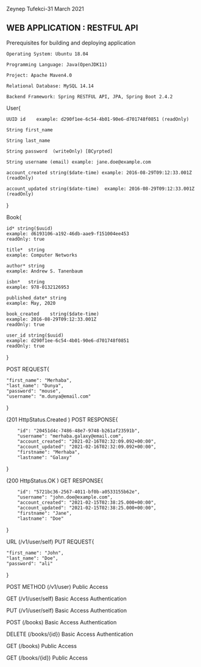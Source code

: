 Zeynep Tufekci-31 March 2021

WEB APPLICATION : RESTFUL API
------------------------------------

Prerequisites for building and deploying application

	Operating System: Ubuntu 18.04

	Programming Language: Java(OpenJDK11)

	Project: Apache Maven4.0 

	Relational Database: MySQL 14.14

	Backend Framework: Spring RESTFUL API, JPA, Spring Boot 2.4.2




User{

	UUID id	   example: d290f1ee-6c54-4b01-90e6-d701748f0851 (readOnly)

	String first_name
	
	String last_name
	
	String password	 (writeOnly) [BCyrpted]
	
	String username	(email) example: jane.doe@example.com
	
	account_created	string($date-time) example: 2016-08-29T09:12:33.001Z
	(readOnly)

	account_updated	string($date-time)  example: 2016-08-29T09:12:33.001Z
	(readOnly)
} 

Book{

	id*	string($uuid)
	example: d6193106-a192-46db-aae9-f151004ee453
	readOnly: true
	
	title*	string
	example: Computer Networks
	
	author*	string
	example: Andrew S. Tanenbaum
	
	isbn*	string
	example: 978-0132126953
	
	published_date*	string
	example: May, 2020
	
	book_created	string($date-time)
	example: 2016-08-29T09:12:33.001Z
	readOnly: true
	
	user_id	string($uuid)
	example: d290f1ee-6c54-4b01-90e6-d701748f0851
	readOnly: true
 
}


POST REQUEST{

	"first_name": "Merhaba",
	"last_name": "Dunya",
	"password": "mouse",
  	"username": "m.dunya@email.com"

}

(201 HttpStatus.Created )
POST RESPONSE{

    	"id": "20451d4c-7486-48e7-9748-b261af23591b",
    	"username": "merhaba.galaxy@email.com",
    	"account_created": "2021-02-16T02:32:09.092+00:00",
    	"account_updated": "2021-02-16T02:32:09.092+00:00",
    	"firstname": "Merhaba",
    	"lastname": "Galaxy"

}

(200 HttpStatus.OK )
GET RESPONSE{

    	"id": "5721bc36-2567-4011-bf0b-a0533155b62e",
    	"username": "john.doe@example.com",
    	"account_created": "2021-02-15T02:38:25.000+00:00",
    	"account_updated": "2021-02-15T02:38:25.000+00:00",
    	"firstname": "Jane",
    	"lastname": "Doe"

}

URL (/v1/user/self)
PUT REQUEST{

	"first_name": "John",
	"last_name": "Doe",
	"password": "ali"

}



POST METHOD (/v1/user) 
Public Access

GET (/v1/user/self)
Basic Access Authentication

PUT (/v1/user/self)
Basic Access Authentication

POST (/books)
Basic Access Authentication

DELETE (​/books​/{id})
Basic Access Authentication

GET (/books)
Public Access

GET (/books​/{id})
Public Access



